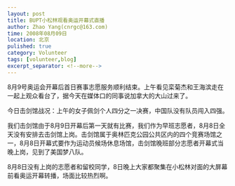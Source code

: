 ```yaml
---
layout: post
title: BUPT小松林观看奥运开幕式直播
author: Zhao Yang(cnrgc@163.com)
time: 2008年08月09日
location: 北京
pulished: true
category: Volunteer
tags: [volunteer,blog]
excerpt_separator: <!--more-->
---
```


8月9号奥运会开幕后首日赛事志愿服务顺利结束。上午看见栾菊杰和王海滨走在一起上观众看台了，据今天在媒体口的同事说加拿大的大山过来了。

今日击剑馆战况：上午的女子佩剑个人四分之一决赛，中国队没有队员闯入四强。

<!--more-->

我们击剑馆由于8月9日开幕后第一天就有比赛，我们作为早班志愿者，8月8日全天没有安排去击剑馆上岗。击剑馆属于奥林匹克公园公共区内的四个竞赛场馆之一，8月8日开幕式要作为运动员候场休息场馆，击剑馆晚班部分志愿者开幕式当晚上岗，见到了美国梦八队。

8月8日没有上岗的志愿者和留校同学，8日晚上大家都聚集在小松林对面的大屏幕前看奥运开幕转播，场面比较热烈啊。

